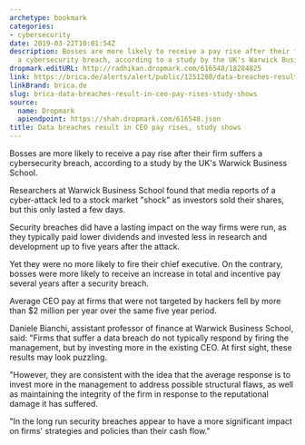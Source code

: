 ```yaml
---
archetype: bookmark
categories:
- cybersecurity
date: 2019-03-22T10:01:54Z
description: Bosses are more likely to receive a pay rise after their firm suffers
  a cybersecurity breach, according to a study by the UK's Warwick Business School.
dropmark.editURL: http://radhikan.dropmark.com/616548/18284825
link: https://brica.de/alerts/alert/public/1251280/data-breaches-result-in-ceo-pay-rises-study-shows/
linkBrand: brica.de
slug: brica-data-breaches-result-in-ceo-pay-rises-study-shows
source:
  name: Dropmark
  apiendpoint: https://shah.dropmark.com/616548.json
title: Data breaches result in CEO pay rises, study shows
---
```

Bosses are more likely to receive a pay rise after their firm suffers a cybersecurity breach, according to a study by the UK's Warwick Business School.

Researchers at Warwick Business School found that media reports of a cyber-attack led to a stock market "shock" as investors sold their shares, but this only lasted a few days.

Security breaches did have a lasting impact on the way firms were run, as they typically paid lower dividends and invested less in research and development up to five years after the attack.

Yet they were no more likely to fire their chief executive. On the contrary, bosses were more likely to receive an increase in total and incentive pay several years after a security breach.

Average CEO pay at firms that were not targeted by hackers fell by more than $2 million per year over the same five year period.

Daniele Bianchi, assistant professor of finance at Warwick Business School, said: "Firms that suffer a data breach do not typically respond by firing the management, but by investing more in the existing CEO. At first sight, these results may look puzzling.

"However, they are consistent with the idea that the average response is to invest more in the management to address possible structural flaws, as well as maintaining the integrity of the firm in response to the reputational damage it has suffered.

"In the long run security breaches appear to have a more significant impact on firms' strategies and policies than their cash flow."


